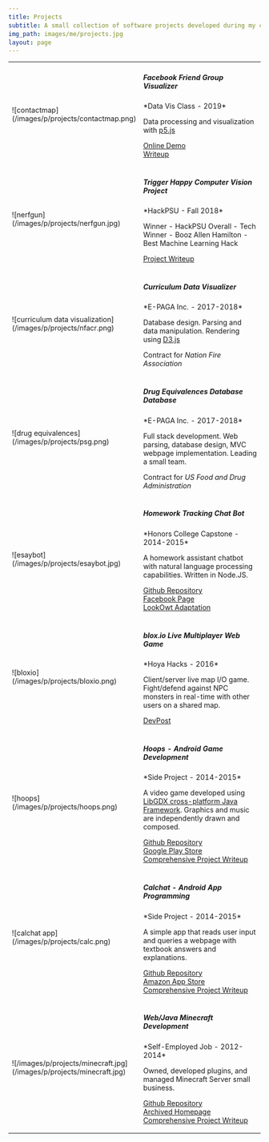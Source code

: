 ```yaml
---
title: Projects
subtitle: A small collection of software projects developed during my college and high school, and some middle school days.
img_path: images/me/projects.jpg
layout: page
---
```


<table>
<tr>
<td markdown="1">
![contactmap](/images/p/projects/contactmap.png)
</td>

<td markdown="1">
<h5>Facebook Friend Group Visualizer</h5>
*Data Vis Class - 2019*

Data processing and visualization with [p5.js](https://p5js.org/)

<i class="fa fa-link"></i> [Online Demo](https://esaych.github.io/contactmap/start.htm) <br />
<i class="fa fa-link"></i> [Writeup](https://docs.google.com/document/d/1hjDYG9APFly3I8TdRnMLVpGuVXkstlM9oY8bNUgCjmQ/edit#heading=h.ss7uiorzqhxj)

</td>
</tr>

<tr>
<td markdown="1">
![nerfgun](/images/p/projects/nerfgun.jpg)
</td>

<td markdown="1">
<h5>Trigger Happy Computer Vision Project</h5>
*HackPSU - Fall 2018*

<i class="fas fa-award"></i> Winner - HackPSU Overall - Tech <br />
<i class="fas fa-award"></i> Winner - Booz Allen Hamilton - Best Machine Learning Hack

<i class="fa fa-link"></i> [Project Writeup](https://devpost.com/software/trigger-happy)

</td>
</tr>

<tr>
<td markdown="1">
![curriculum data visualization](/images/p/projects/nfacr.png)
</td>
<td markdown="1">
<h5>Curriculum Data Visualizer</h5>
*E-PAGA Inc. - 2017-2018*

Database design. Parsing and data manipulation. Rendering using [D3.js](https://d3js.org/)

<i class="fa fa-suitcase"></i> Contract for _Nation Fire Association_

</td>
</tr>

<tr>
<td markdown="1">
![drug equivalences](/images/p/projects/psg.png)
</td>
<td markdown="1">
<h5>Drug Equivalences Database Database</h5>
*E-PAGA Inc. - 2017-2018*

Full stack development. Web parsing, database design, MVC webpage implementation. Leading a small team.

<i class="fa fa-suitcase"></i> Contract for _US Food and Drug Administration_

</td>
</tr>

<tr>
<td markdown="1">
![esaybot](/images/p/projects/esaybot.jpg)
</td>
<td markdown="1">
<h5>Homework Tracking Chat Bot</h5>
*Honors College Capstone - 2014-2015*

A homework assistant chatbot with natural language processing capabilities. Written in Node.JS.

<i class="fa fa-link"></i> [Github Repository](https://github.com/Esaych/EsayBot) <br />
<i class="fa fa-link"></i> [Facebook Page](https://facebook.com/esaybot) <br />
<i class="fa fa-link"></i> [LookOwt Adaptation](https://devpost.com/software/lookowt)

</td>
</tr>

<tr>
<td markdown="1">
![bloxio](/images/p/projects/bloxio.png)
</td>
<td markdown="1">
<h5>blox.io Live Multiplayer Web Game</h5>
*Hoya Hacks - 2016*

Client/server live map I/O game. Fight/defend against NPC monsters in real-time with other users on a shared map.

<i class="fa fa-link"></i> [DevPost](https://devpost.com/software/blox-io)

</td>
</tr>

<tr>
<td markdown="1">
![hoops](/images/p/projects/hoops.png)
</td>
<td markdown="1">
<h5>Hoops - Android Game Development</h5>
*Side Project - 2014-2015*

A video game developed using [LibGDX cross-platform Java Framework](https://libgdx.com/). Graphics and music are independently drawn and composed.

<i class="fa fa-link"></i> [Github Repository](https://github.com/Esaych/EsayBot) <br />
<i class="fa fa-link"></i> [Google Play Store](https://facebook.com/esaybot) <br />
<i class="fa fa-link"></i> [Comprehensive Project Writeup](https://esaych.github.io/writeups/hoops.pdf)

</td>
</tr>

<tr>
<td markdown="1">
![calchat app](/images/p/projects/calc.png)
</td>
<td markdown="1">
<h5>Calchat - Android App Programming</h5>
*Side Project - 2014-2015*

A simple app that reads user input and queries a webpage with textbook answers and explanations.

<i class="fa fa-link"></i> [Github Repository](https://github.com/09wakharet/CalcChat) <br />
<i class="fa fa-link"></i> [Amazon App Store](https://www.amazon.com/Snow-Day-Inc-Calc/dp/B00V2OTOUK) <br />
<i class="fa fa-link"></i> [Comprehensive Project Writeup](https://esaych.github.io/writeups/calcchat.pdf)

</td>
</tr>

<tr>
<td markdown="1">
![/images/p/projects/minecraft.jpg](/images/p/projects/minecraft.jpg)
</td>
<td markdown="1">

<h5>Web/Java Minecraft Development</h5>
*Self-Employed Job - 2012-2014*

Owned, developed plugins, and managed Minecraft Server small business.

<i class="fa fa-link"></i> [Github Repository](https://github.com/Esaych/DDCustomPlugin) <br />
<i class="fa fa-link"></i> [Archived Homepage](https://web.archive.org/web/20140103193247/http://diamonddominion.net/) <br />
<i class="fa fa-link"></i> [Comprehensive Project Writeup](https://esaych.github.io/writeups/diamonddominion.pdf)

</td>
</tr>

</table>

<style>

td:first-child {  
  width: 40%;
}

div.post-content img {
    width:80%;
    margin-right:15%;
    margin-top:10%;
    border-style: solid; 
    border-color: gray; 
    border-width: 1px;
}
.site-header-bg {
  background-position: 30% 40%;
}

</style>
